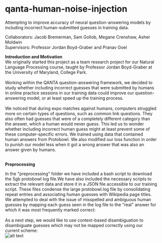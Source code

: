 # qanta-human-noise-injection
Attempting to improve accuracy of neural question-answering models by including incorrect human-submitted guesses in training data.

Collaborators: Jacob Bremerman, Sam Gollob, Megane Crenshaw, Asher Moldwin<br/>  Supervisors: Professor Jordan Boyd-Graber and Pranav Goel

<b>Introduction and Motivation</b><br/>
We originally started this project as a team research project for our Natural Language Processing course, taught by Professor Jordan Boyd-Graber at the University of Maryland, College Park.<br/> <br/>
Working within the QANTA question-answering framework, we decided to study whether including incorrect guesses that were submitted by humans in online practice sessions in our training data could improve our question-answering model, or at least speed up the training process.<br/><br/>
We noticed that during expo matches against humans, computers struggled more on certain types of questions, such as common link questions. They also often had guesses that were of a completely different category than the answer, which a human would never guess.  This led us to wonder whether including incorrect human guess might at least prevent some of these computer-specific errors.	
We trained using data that contained human answers from Protobowl. We also modified our loss function in order to punish our model less when it got a wrong answer that was also an answer given by humans. <br/><br/>

<b>Preprocessing</b><br/>

In the "preprocessing" folder we have included a bash script to download the 5gb protobowl log file.We have also included the necessary scripts to extract the relevant data and store it in a JSON file accessible to our training script. These files condense the large protobowl.log file by consolidating repeat entries and associating human guesses with Wikipedia page titles. 
 We attempted to deal with the issue of misspelled and ambiguous human guesses by mapping each guess seen in the log file to the "real" answer for which it was most frequently marked correct:<br/><br/>
As a next step, we would like to use context-based disambiguation to disambiguate guesses which may not be mapped correctly using our current scheme:<br/>
![alt text](http://url/to/img.png)
 <br/>
 <br/>
